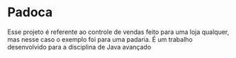 # Padoca

Esse projeto é referente ao controle de vendas feito para uma loja qualquer, mas nesse caso o exemplo foi para uma padaria. É um trabalho desenvolvido para a disciplina de Java avançado
